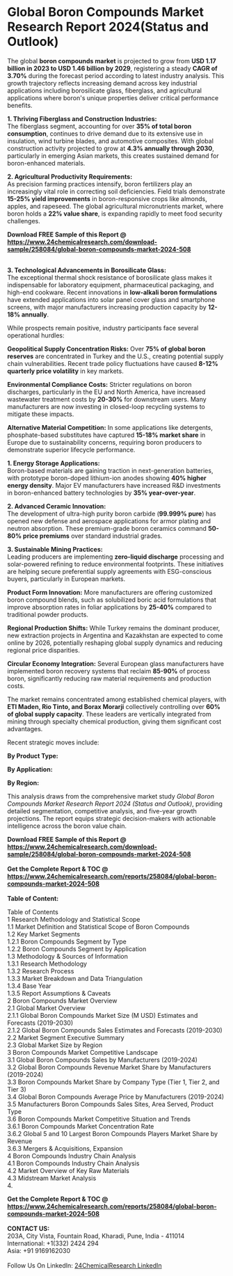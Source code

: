 <h1>Global Boron Compounds Market Research Report 2024(Status and Outlook)</h1><p>The global <strong>boron compounds market</strong> is projected to grow from <strong>USD 1.17 billion in 2023 to USD 1.46 billion by 2029</strong>, registering a steady <strong>CAGR of 3.70%</strong> during the forecast period according to latest industry analysis. This growth trajectory reflects increasing demand across key industrial applications including borosilicate glass, fiberglass, and agricultural applications where boron's unique properties deliver critical performance benefits.</p><p><strong>1. Thriving Fiberglass and Construction Industries:</strong><br>
The fiberglass segment, accounting for over <strong>35% of total boron consumption</strong>, continues to drive demand due to its extensive use in insulation, wind turbine blades, and automotive composites. With global construction activity projected to grow at <strong>4.3% annually through 2030</strong>, particularly in emerging Asian markets, this creates sustained demand for boron-enhanced materials.</p><p><strong>2. Agricultural Productivity Requirements:</strong><br>
As precision farming practices intensify, boron fertilizers play an increasingly vital role in correcting soil deficiencies. Field trials demonstrate <strong>15-25% yield improvements</strong> in boron-responsive crops like almonds, apples, and rapeseed. The global agricultural micronutrients market, where boron holds a <strong>22% value share</strong>, is expanding rapidly to meet food security challenges.</p><div><b>Download FREE Sample of this Report @ 
            <a href="https://www.24chemicalresearch.com/download-sample/258084/global-boron-compounds-market-2024-508">
            https://www.24chemicalresearch.com/download-sample/258084/global-boron-compounds-market-2024-508</a></b></div><br><p><strong>3. Technological Advancements in Borosilicate Glass:</strong><br>
The exceptional thermal shock resistance of borosilicate glass makes it indispensable for laboratory equipment, pharmaceutical packaging, and high-end cookware. Recent innovations in <strong>low-alkali boron formulations</strong> have extended applications into solar panel cover glass and smartphone screens, with major manufacturers increasing production capacity by <strong>12-18% annually</strong>.</p><p>While prospects remain positive, industry participants face several operational hurdles:</p><p><strong>Geopolitical Supply Concentration Risks:</strong> Over <strong>75% of global boron reserves</strong> are concentrated in Turkey and the U.S., creating potential supply chain vulnerabilities. Recent trade policy fluctuations have caused <strong>8-12% quarterly price volatility</strong> in key markets.</p><p><strong>Environmental Compliance Costs:</strong> Stricter regulations on boron discharges, particularly in the EU and North America, have increased wastewater treatment costs by <strong>20-30%</strong> for downstream users. Many manufacturers are now investing in closed-loop recycling systems to mitigate these impacts.</p><p><strong>Alternative Material Competition:</strong> In some applications like detergents, phosphate-based substitutes have captured <strong>15-18% market share</strong> in Europe due to sustainability concerns, requiring boron producers to demonstrate superior lifecycle performance.</p><p><strong>1. Energy Storage Applications:</strong><br>
Boron-based materials are gaining traction in next-generation batteries, with prototype boron-doped lithium-ion anodes showing <strong>40% higher energy density</strong>. Major EV manufacturers have increased R&amp;D investments in boron-enhanced battery technologies by <strong>35% year-over-year</strong>.</p><p><strong>2. Advanced Ceramic Innovation:</strong><br>
The development of ultra-high purity boron carbide (<strong>99.999% pure</strong>) has opened new defense and aerospace applications for armor plating and neutron absorption. These premium-grade boron ceramics command <strong>50-80% price premiums</strong> over standard industrial grades.</p><p><strong>3. Sustainable Mining Practices:</strong><br>
Leading producers are implementing <strong>zero-liquid discharge</strong> processing and solar-powered refining to reduce environmental footprints. These initiatives are helping secure preferential supply agreements with ESG-conscious buyers, particularly in European markets.</p><p><strong>Product Form Innovation:</strong> More manufacturers are offering customized boron compound blends, such as solubilized boric acid formulations that improve absorption rates in foliar applications by <strong>25-40%</strong> compared to traditional powder products.</p><p><strong>Regional Production Shifts:</strong> While Turkey remains the dominant producer, new extraction projects in Argentina and Kazakhstan are expected to come online by 2026, potentially reshaping global supply dynamics and reducing regional price disparities.</p><p><strong>Circular Economy Integration:</strong> Several European glass manufacturers have implemented boron recovery systems that reclaim <strong>85-90%</strong> of process boron, significantly reducing raw material requirements and production costs.</p><p>The market remains concentrated among established chemical players, with <strong>ETI Maden, Rio Tinto, and Borax Morarji</strong> collectively controlling over <strong>60% of global supply capacity</strong>. These leaders are vertically integrated from mining through specialty chemical production, giving them significant cost advantages.</p><p>Recent strategic moves include:</p><p><strong>By Product Type:</strong></p><p><strong>By Application:</strong></p><p><strong>By Region:</strong></p><p>This analysis draws from the comprehensive market study <em>Global Boron Compounds Market Research Report 2024 (Status and Outlook)</em>, providing detailed segmentation, competitive analysis, and five-year growth projections. The report equips strategic decision-makers with actionable intelligence across the boron value chain.</p><div><b>Download FREE Sample of this Report @ 
            <a href="https://www.24chemicalresearch.com/download-sample/258084/global-boron-compounds-market-2024-508">
            https://www.24chemicalresearch.com/download-sample/258084/global-boron-compounds-market-2024-508</a></b></div><br><div><b>Get the Complete Report & TOC @ 
            <a href="https://www.24chemicalresearch.com/reports/258084/global-boron-compounds-market-2024-508">
            https://www.24chemicalresearch.com/reports/258084/global-boron-compounds-market-2024-508</a></b></div><br>
            <b>Table of Content:</b><p>Table of Contents<br />
1 Research Methodology and Statistical Scope<br />
1.1 Market Definition and Statistical Scope of Boron Compounds<br />
1.2 Key Market Segments<br />
1.2.1 Boron Compounds Segment by Type<br />
1.2.2 Boron Compounds Segment by Application<br />
1.3 Methodology & Sources of Information<br />
1.3.1 Research Methodology<br />
1.3.2 Research Process<br />
1.3.3 Market Breakdown and Data Triangulation<br />
1.3.4 Base Year<br />
1.3.5 Report Assumptions & Caveats<br />
2 Boron Compounds Market Overview<br />
2.1 Global Market Overview<br />
2.1.1 Global Boron Compounds Market Size (M USD) Estimates and Forecasts (2019-2030)<br />
2.1.2 Global Boron Compounds Sales Estimates and Forecasts (2019-2030)<br />
2.2 Market Segment Executive Summary<br />
2.3 Global Market Size by Region<br />
3 Boron Compounds Market Competitive Landscape<br />
3.1 Global Boron Compounds Sales by Manufacturers (2019-2024)<br />
3.2 Global Boron Compounds Revenue Market Share by Manufacturers (2019-2024)<br />
3.3 Boron Compounds Market Share by Company Type (Tier 1, Tier 2, and Tier 3)<br />
3.4 Global Boron Compounds Average Price by Manufacturers (2019-2024)<br />
3.5 Manufacturers Boron Compounds Sales Sites, Area Served, Product Type<br />
3.6 Boron Compounds Market Competitive Situation and Trends<br />
3.6.1 Boron Compounds Market Concentration Rate<br />
3.6.2 Global 5 and 10 Largest Boron Compounds Players Market Share by Revenue<br />
3.6.3 Mergers & Acquisitions, Expansion<br />
4 Boron Compounds Industry Chain Analysis<br />
4.1 Boron Compounds Industry Chain Analysis<br />
4.2 Market Overview of Key Raw Materials<br />
4.3 Midstream Market Analysis<br />
4.</p><div><b>Get the Complete Report & TOC @ 
            <a href="https://www.24chemicalresearch.com/reports/258084/global-boron-compounds-market-2024-508">
            https://www.24chemicalresearch.com/reports/258084/global-boron-compounds-market-2024-508</a></b></div><br><b>CONTACT US:</b><br>
            203A, City Vista, Fountain Road, Kharadi, Pune, India - 411014<br>
            International: +1(332) 2424 294<br>
            Asia: +91 9169162030 <br><br>
            Follow Us On LinkedIn: <a href="https://www.linkedin.com/company/24chemicalresearch/">24ChemicalResearch LinkedIn</a>